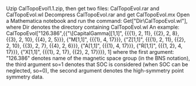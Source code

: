 Uzip CalTopoEvol1.1.zip, then get two files: CalTopoEvol.rar and CalTopoEvol.wl 
Decompress CalTopoEvol.rar and get CalTopoEvol.mx
Open a Mathematica notebook and run the command: Get["Dir\CalTopoEvol.wl"], where Dir denotes the directory containing CalTopoEvol.wl
An example: 
CalTopoEvol["126.386",{{"\\[CapitalGamma][1,1]", {{{1}, 2, 11}, {{2}, 2, 8}, {{3}, 2, 10}, {{4}, 2, 5}}},
     {"M[1,1]", {{{1}, 4, 17}}},
     {"Z[1,1]", {{{1}, 2, 11}, {{2}, 2, 10}, {{3}, 2, 7}, {{4}, 2, 6}}},
     {"A[1,1]", {{{1}, 4, 17}}},
     {"R[1,1]", {{{1, 2}, 4, 17}}},
     {"X[1,1]", {{{1}, 2, 17}, {{2}, 2, 17}}}}, 1]
 where the first argument: "126.386" denotes name of the magnetic space group (in the BNS notation), the third argument so=1 denotes that SOC is 
 considered (when SOC can be neglected, so=0),
 the second argument denotes the high-symmetry point symmetry data.
 
 
